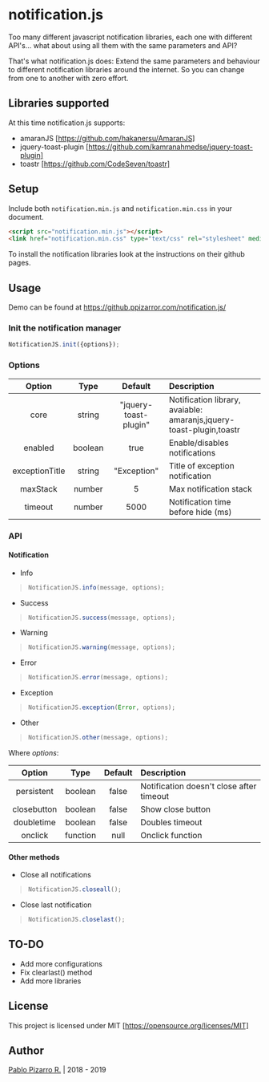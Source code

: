 # notification.js

Too many different javascript notification libraries, each one with different API's... what about using all them with the same parameters and API?

That's what notification.js does: Extend the same parameters and behaviour to different notification libraries around the internet. So you can change from one to another with zero effort.


## Libraries supported

At this time notification.js supports:

- amaranJS                  [https://github.com/hakanersu/AmaranJS]
- jquery-toast-plugin       [https://github.com/kamranahmedse/jquery-toast-plugin]
- toastr                    [https://github.com/CodeSeven/toastr]

## Setup

Include both ``` notification.min.js ``` and ``` notification.min.css ``` in your document.

```html
<script src="notification.min.js"></script>
<link href="notification.min.css" type="text/css" rel="stylesheet" media="screen">
```

To install the notification libraries look at the instructions on their github pages.

## Usage

Demo can be found at https://github.ppizarror.com/notification.js/

### Init the notification manager

```javascript
NotificationJS.init({options});
```

### Options

| Option | Type | Default | Description |
| :-:|:-:|:-:|:--|
| core | string | "jquery-toast-plugin" | Notification library, avaiable: amaranjs,jquery-toast-plugin,toastr |
| enabled | boolean | true | Enable/disables notifications |
| exceptionTitle | string | "Exception" | Title of exception notification |
| maxStack | number | 5 | Max notification stack |
| timeout | number | 5000 | Notification time before hide (ms) |

### API

#### Notification

- Info

>```javascript
>NotificationJS.info(message, options);
>```

- Success

>```javascript
>NotificationJS.success(message, options);
>```

- Warning

>```javascript
>NotificationJS.warning(message, options);
>```

- Error

>```javascript
>NotificationJS.error(message, options);
>```

- Exception

>```javascript
>NotificationJS.exception(Error, options);
>```

- Other

>```javascript
>NotificationJS.other(message, options);
>```

Where *options*:

| Option | Type | Default | Description |
| :-:|:-:|:-:|:--|
| persistent | boolean | false | Notification doesn't close after timeout |
| closebutton | boolean | false | Show close button |
| doubletime | boolean | false | Doubles timeout |
| onclick | function | null | Onclick function |

#### Other methods

- Close all notifications

>```javascript
>NotificationJS.closeall();
>```

- Close last notification

>```javascript
>NotificationJS.closelast();
>```

## TO-DO

- Add more configurations
- Fix clearlast() method
- Add more libraries

## License

This project is licensed under MIT [https://opensource.org/licenses/MIT]

## Author

[Pablo Pizarro R.](https://ppizarror.com) | 2018 - 2019

